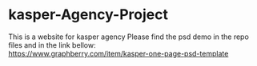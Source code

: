 # kasper-Agency-Project
This is a website for kasper agency
Please find the psd demo in the repo files and in the link bellow:<br />
https://www.graphberry.com/item/kasper-one-page-psd-template
